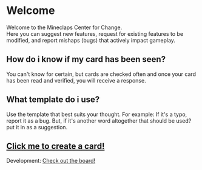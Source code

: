 # Welcome

Welcome to the Mineclaps Center for Change.  
Here you can suggest new features, request for existing features to be modified, and report mishaps (bugs) that actively impact gameplay.  

## How do i know if my card has been seen?

You can't know for certain, but cards are checked often and once your card has been read and verified, you will receive a response.

## What template do i use?

Use the template that best suits your thought.
For example: If it's a typo, report it as a bug.
But, if it's another word altogether that should be used? put it in as a suggestion.

## [Click me to create a card!](https://github.com/mineclaps/mineclaps/issues/new/choose)
Development: [Check out the board!](https://github.com/orgs/mineclaps/projects/1)
